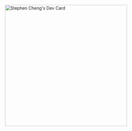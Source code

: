 <a href="https://app.daily.dev/zintaen"><img src="https://api.daily.dev/devcards/26db600257ad426e84fe469fcfa736cb.png?r=ukb" width="400" alt="Stephen Cheng's Dev Card"/></a>
